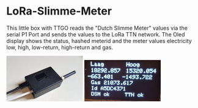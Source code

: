 # LoRa-Slimme-Meter
This little box with TTGO reads the "Dutch Slimme Meter" values via the serial P1 Port and sends the values to the LoRa TTN network.
The Oled display shows the status, hashed meterid and the meter values electricity low, high, low-return, high-return and gas.

<img src="images/dsm.jpg" alt="De Slimme Meter" width="200"/>
<img src="images/oled.jpg" alt="OLED display" width="200"/>
